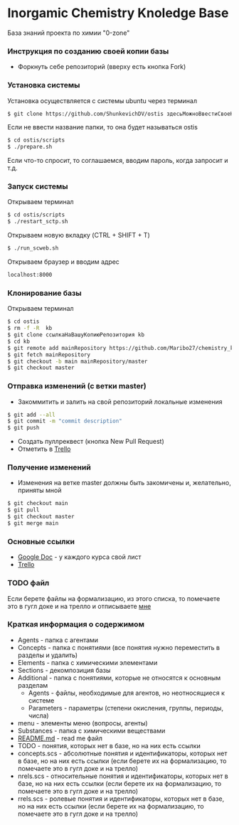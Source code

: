# Inorgamic Chemistry Knoledge Base
База знаний проекта по химии "0-zone"

### Инструкция по созданию своей копии базы
- Форкнуть себе репозиторий (вверху есть кнопка Fork)

### Установка системы
Установка осуществляется с системы ubuntu через терминал
```sh
$ git clone https://github.com/ShunkevichDV/ostis здесьМожноВвестиСвоеНазваниеДляПапкиСистемы
```
Если не ввести название папки, то она будет называться ostis
```sh
$ cd ostis/scripts
$ ./prepare.sh
```
Если что-то спросит, то соглашаемся, вводим пароль, когда запросит и т.д.

### Запуск системы
Открываем терминал
```sh
$ cd ostis/scripts
$ ./restart_sctp.sh
```
Открываем новую вкладку (CTRL + SHIFT + T)
```sh
$ ./run_scweb.sh
```
Открываем браузер и вводим адрес
```sh
localhost:8000
```

### Клонирование базы
Открываем терминал
```sh
$ cd ostis
$ rm -f -R  kb
$ git clone ссылкаНаВашуКопиюРепозитория kb
$ cd kb
$ git remote add mainRepository https://github.com/Maribo27/chemistry_kb
$ git fetch mainRepository
$ git checkout -b main mainRepository/master
$ git checkout master

```

### Отправка изменений (с ветки master)
- Закоммитить и залить на свой репозиторий локальные изменения
```sh
$ git add --all
$ git commit -m "commit description"
$ git push
```
- Создать пуллреквест (кнопка New Pull Request)
- Отметить в [Trello]

### Получение изменений
- Изменения на ветке master должны быть закомичены и, желательно, приняты мной
```sh
$ git checkout main
$ git pull
$ git checkout master
$ git merge main
```

### Основные ссылки
- [Google Doc] - у каждого курса свой лист
- [Trello]

### TODO файл
Если берете файлы на формализацию, из этого списка, то помечаете это в гугл доке и на трелло и отписываете [мне](https://vk.com/id8930868)

### Краткая информация о содержимом
- Agents - папка с агентами
- Concepts - папка с понятиями (все понятия нужно переместить в разделы и удалить)
- Elements - папка с химическими элементами
- Sections - декомпозиция базы
- Additional - папка с понятиями, которые не относятся к основным разделам
    - Agents - файлы, необходимые для агентов, но неотносящиеся к системе
	- Parameters - параметры (степени окисления, группы, периоды, числа)
- menu - элементы меню (вопросы, агенты)
- Substances - папка с химическими веществами
- [README.md](https://github.com/Maribo27/chemistry_kb/blob/master/README.md) - read me файл
- TODO - понятия, которых нет в базе, но на них есть ссылки
- concepts.scs - абсолютные понятия и идентификаторы, которых нет в базе, но на них есть ссылки (если берете их на формализацию, то помечаете это в гугл доке и на трелло)
- nrels.scs - относительные понятия и идентификаторы, которых нет в базе, но на них есть ссылки (если берете их на формализацию, то помечаете это в гугл доке и на трелло)
- rrels.scs - ролевые понятия и идентификаторы, которых нет в базе, но на них есть ссылки (если берете их на формализацию, то помечаете это в гугл доке и на трелло)

[//]: # (These are reference links used in the body of this note and get stripped out when the markdown processor does its job. There is no need to format nicely because it shouldn't be seen. Thanks SO - http://stackoverflow.com/questions/4823468/store-comments-in-markdown-syntax)


   [Google Doc]: <https://docs.google.com/spreadsheets/d/1DVwCNw2nb2aefu-T6yScImUMZA8cTb8-BI2HRelRXDs>
   [Trello]: <https://trello.com/b/KkpDPDcI/%D1%85%D0%B8%D0%BC%D0%B8%D1%8F>
   [OSTIS]: <https://github.com/ShunkevichDV/ostis>
   [База Знаний IMS]: <https://github.com/ShunkevichDV/ims.ostis.kb>
